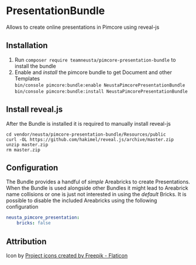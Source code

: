 # PresentationBundle

Allows to create online presentations in Pimcore using reveal-js

## Installation

1. Run `composer require teamneusta/pimcore-presentation-bundle` to install the bundle
2. Enable and _install_ the pimcore bundle to get Document and other Templates \
`bin/console pimcore:bundle:enable NeustaPimcorePresentationBundle` \
`bin/console pimcore:bundle:install NeustaPimcorePresentationBundle`

## Install reveal.js

After the Bundle is installed it is required to manually install reveal-js

```shell
cd vendor/neusta/pimcore-presentation-bundle/Resources/public
curl -OL https://github.com/hakimel/reveal.js/archive/master.zip
unzip master.zip
rm master.zip
```

## Configuration

The Bundle provides a handful of _simple_ Areabricks to create Presentations. When the Bundle is used alongside other Bundles it might lead to Areabrick name collisions or one is just not interested in using the _default_ Bricks. It is possible to disable the included Areabricks using the following configuration

```yaml
neusta_pimcore_presentation:
    bricks: false
```

## Attribution

Icon by <a href="https://www.flaticon.com/free-icons/project" title="project icons">Project icons created by Freepik - Flaticon</a>
